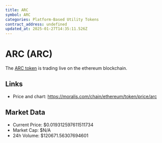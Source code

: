 ```yaml
---
title: ARC
symbol: ARC
categories: Platform-Based Utility Tokens
contract_address: undefined
updated_at: 2025-01-27T14:35:11.526Z
---
```


# ARC (ARC)
The [ARC token](https://moralis.com/chain/ethereum/token/price/arc) is trading live on the ethereum blockchain.

## Links
- Price and chart: https://moralis.com/chain/ethereum/token/price/arc

## Market Data
- Current Price: $0.019312597611511734
- Market Cap: $N/A
- 24h Volume: $120671.56307694601
